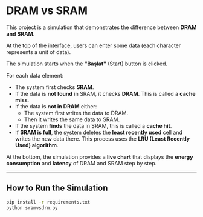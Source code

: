 # DRAM vs SRAM

This project is a simulation that demonstrates the difference between **DRAM and SRAM**.

At the top of the interface, users can enter some data (each character represents a unit of data).

The simulation starts when the **"Başlat"** (Start) button is clicked.

For each data element:

- The system first checks **SRAM**.
- If the data is **not found** in SRAM, it checks **DRAM**. This is called a **cache miss**.
- If the data is **not in DRAM** either:
  - The system first writes the data to DRAM.
  - Then it writes the same data to SRAM.
- If the system **finds** the data in SRAM, this is called a **cache hit**.
- If **SRAM is full**, the system deletes the **least recently used** cell and writes the new data there. This process uses the **LRU (Least Recently Used) algorithm**.

At the bottom, the simulation provides a **live chart** that displays the **energy consumption** and **latency** of DRAM and SRAM step by step.

---

## How to Run the Simulation

```bash
pip install -r requirements.txt
python sramvsdrm.py
